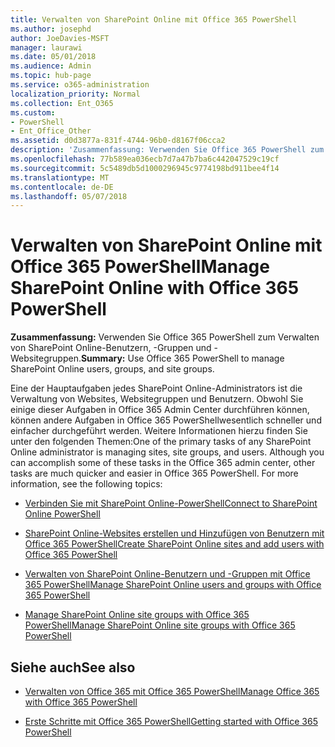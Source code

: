 ```yaml
---
title: Verwalten von SharePoint Online mit Office 365 PowerShell
ms.author: josephd
author: JoeDavies-MSFT
manager: laurawi
ms.date: 05/01/2018
ms.audience: Admin
ms.topic: hub-page
ms.service: o365-administration
localization_priority: Normal
ms.collection: Ent_O365
ms.custom:
- PowerShell
- Ent_Office_Other
ms.assetid: d0d3877a-831f-4744-96b0-d8167f06cca2
description: 'Zusammenfassung: Verwenden Sie Office 365 PowerShell zum Verwalten von SharePoint Online-Benutzern, -Gruppen und -Websitegruppen.'
ms.openlocfilehash: 77b589ea036ecb7d7a47b7ba6c442047529c19cf
ms.sourcegitcommit: 5c5489db5d1000296945c9774198bd911bee4f14
ms.translationtype: MT
ms.contentlocale: de-DE
ms.lasthandoff: 05/07/2018
---
```

# <a name="manage-sharepoint-online-with-office-365-powershell"></a><span data-ttu-id="9c3a6-103">Verwalten von SharePoint Online mit Office 365 PowerShell</span><span class="sxs-lookup"><span data-stu-id="9c3a6-103">Manage SharePoint Online with Office 365 PowerShell</span></span>

 <span data-ttu-id="9c3a6-104">**Zusammenfassung:** Verwenden Sie Office 365 PowerShell zum Verwalten von SharePoint Online-Benutzern, -Gruppen und -Websitegruppen.</span><span class="sxs-lookup"><span data-stu-id="9c3a6-104">**Summary:** Use Office 365 PowerShell to manage SharePoint Online users, groups, and site groups.</span></span>
  
<span data-ttu-id="9c3a6-p101">Eine der Hauptaufgaben jedes SharePoint Online-Administrators ist die Verwaltung von Websites, Websitegruppen und Benutzern. Obwohl Sie einige dieser Aufgaben in Office 365 Admin Center durchführen können, können andere Aufgaben in Office 365 PowerShellwesentlich schneller und einfacher durchgeführt werden. Weitere Informationen hierzu finden Sie unter den folgenden Themen:</span><span class="sxs-lookup"><span data-stu-id="9c3a6-p101">One of the primary tasks of any SharePoint Online administrator is managing sites, site groups, and users. Although you can accomplish some of these tasks in the Office 365 admin center, other tasks are much quicker and easier in Office 365 PowerShell. For more information, see the following topics:</span></span>

- [<span data-ttu-id="9c3a6-108">Verbinden Sie mit SharePoint Online-PowerShell</span><span class="sxs-lookup"><span data-stu-id="9c3a6-108">Connect to SharePoint Online PowerShell</span></span>](https://docs.microsoft.com/en-us/powershell/sharepoint/sharepoint-online/connect-sharepoint-online?view=sharepoint-ps)
  
- [<span data-ttu-id="9c3a6-109">SharePoint Online-Websites erstellen und Hinzufügen von Benutzern mit Office 365 PowerShell</span><span class="sxs-lookup"><span data-stu-id="9c3a6-109">Create SharePoint Online sites and add users with Office 365 PowerShell</span></span>](create-sharepoint-sites-and-add-users-with-powershell.md)
    
- [<span data-ttu-id="9c3a6-110">Verwalten von SharePoint Online-Benutzern und -Gruppen mit Office 365 PowerShell</span><span class="sxs-lookup"><span data-stu-id="9c3a6-110">Manage SharePoint Online users and groups with Office 365 PowerShell</span></span>](manage-sharepoint-users-and-groups-with-powershell.md)
    
- [<span data-ttu-id="9c3a6-111">Manage SharePoint Online site groups with Office 365 PowerShell</span><span class="sxs-lookup"><span data-stu-id="9c3a6-111">Manage SharePoint Online site groups with Office 365 PowerShell</span></span>](manage-sharepoint-site-groups-with-powershell.md)
    
## <a name="see-also"></a><span data-ttu-id="9c3a6-112">Siehe auch</span><span class="sxs-lookup"><span data-stu-id="9c3a6-112">See also</span></span>

- [<span data-ttu-id="9c3a6-113">Verwalten von Office 365 mit Office 365 PowerShell</span><span class="sxs-lookup"><span data-stu-id="9c3a6-113">Manage Office 365 with Office 365 PowerShell</span></span>](manage-office-365-with-office-365-powershell.md)

- [<span data-ttu-id="9c3a6-114">Erste Schritte mit Office 365 PowerShell</span><span class="sxs-lookup"><span data-stu-id="9c3a6-114">Getting started with Office 365 PowerShell</span></span>](getting-started-with-office-365-powershell.md)

